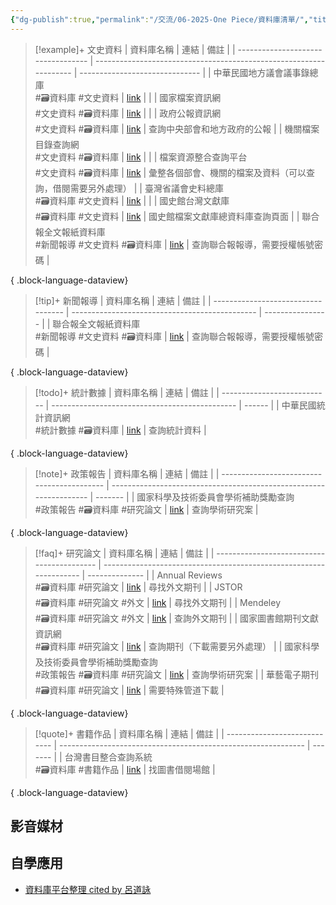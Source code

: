 ```yaml
---
{"dg-publish":true,"permalink":"/交流/06-2025-One Piece/資料庫清單/","title":"資料庫清單","tags":["self_learing"],"noteIcon":"3","created":"2025-05-31T09:54:51.583+08:00","updated":"2025-06-02T07:06:19.000+08:00"}
---
```




> [!example]+ 文史資料
>  | 資料庫名稱                              | 連結                                                                 | 備註                             |
> | ---------------------------------- | ------------------------------------------------------------------ | ------------------------------ |
> | 中華民國地方議會議事錄總庫<br> #🗃️資料庫 #文史資料    | [link](https://journal.th.gov.tw)                                  |                                |
> | 國家檔案資訊網<br> #文史資料 #🗃️資料庫          | [link](https://aa.archives.gov.tw/Home/Index)                      |                                |
> | 政府公報資訊網<br> #文史資料 #🗃️資料庫          | [link](https://gaz.ncl.edu.tw/index.jsp)                           | 查詢中央部會和地方政府的公報                 |
> | 機關檔案目錄查詢網<br> #文史資料 #🗃️資料庫        | [link](https://near.archives.gov.tw/home)                          |                                |
> | 檔案資源整合查詢平台<br> #文史資料 #🗃️資料庫       | [link](https://across.archives.gov.tw/naahyint/search.jsp)         | 彙整各個部會、機關的檔案及資料（可以查詢，借閱需要另外處理） |
> | 臺灣省議會史料總庫<br> #🗃️資料庫 #文史資料        | [link](https://drtpa.th.gov.tw)                                    |                                |
> | 國史館台灣文獻庫<br> #🗃️資料庫 #文史資料         | [link](https://www.th.gov.tw/new_site/01archives/01file_archives/) | 國史館檔案文獻庫總資料庫查詢頁面               |
> | 聯合報全文報紙資料庫<br> #新聞報導 #文史資料 #🗃️資料庫 | [link](https://udndata.com/ndapp/Index?cp=udn)                     | 查詢聯合報報導，需要授權帳號密碼               |
> 
{ .block-language-dataview}



> [!tip]+ 新聞報導
>  | 資料庫名稱                              | 連結                                             | 備註               |
> | ---------------------------------- | ---------------------------------------------- | ---------------- |
> | 聯合報全文報紙資料庫<br> #新聞報導 #文史資料 #🗃️資料庫 | [link](https://udndata.com/ndapp/Index?cp=udn) | 查詢聯合報報導，需要授權帳號密碼 |
> 
{ .block-language-dataview}




> [!todo]+ 統計數據
>  | 資料庫名稱                       | 連結                                             | 備註     |
> | --------------------------- | ---------------------------------------------- | ------ |
> | 中華民國統計資訊網<br> #統計數據 #🗃️資料庫 | [link](https://www.stat.gov.tw/cl.aspx?n=3562) | 查詢統計資料 |
> 
{ .block-language-dataview}



> [!note]+ 政策報告
>  | 資料庫名稱                                      | 連結                                                                 | 備註      |
> | ------------------------------------------ | ------------------------------------------------------------------ | ------- |
> | 國家科學及技術委員會學術補助獎勵查詢<br> #政策報告 #🗃️資料庫 #研究論文 | [link](https://wsts.nstc.gov.tw/STSWeb/Award/AwardMultiQuery.aspx) | 查詢學術研究案 |
> 
{ .block-language-dataview}



> [!faq]+ 研究論文
>  | 資料庫名稱                                      | 連結                                                                 | 備註             |
> | ------------------------------------------ | ------------------------------------------------------------------ | -------------- |
> | Annual Reviews<br> #🗃️資料庫 #研究論文           | [link](https://www.annualreviews.org/)                             | 尋找外文期刊         |
> | JSTOR<br> #🗃️資料庫 #研究論文 #外文                | [link](https://www.jstor.org)                                      | 尋找外文期刊         |
> | Mendeley<br> #🗃️資料庫 #研究論文 #外文             | [link](https://www.mendeley.com/search/)                           | 查詢外文期刊         |
> | 國家圖書館期刊文獻資訊網<br> #🗃️資料庫 #研究論文             | [link](https://tpl.ncl.edu.tw/NclService/)                         | 查詢期刊（下載需要另外處理） |
> | 國家科學及技術委員會學術補助獎勵查詢<br> #政策報告 #🗃️資料庫 #研究論文 | [link](https://wsts.nstc.gov.tw/STSWeb/Award/AwardMultiQuery.aspx) | 查詢學術研究案        |
> | 華藝電子期刊<br> #🗃️資料庫 #研究論文                   | [link](https://www.airitilibrary.com/)                             | 需要特殊管道下載       |
> 
{ .block-language-dataview}




> [!quote]+ 書籍作品
>  | 資料庫名稱                        | 連結                                                            | 備註      |
> | ---------------------------- | ------------------------------------------------------------- | ------- |
> | 台灣書目整合查詢系統<br> #🗃️資料庫 #書籍作品 | [link](https://metadata.ncl.edu.tw/blstkmc/blstkm#tudorkmtop) | 找圖書借閱場館 |
> 
{ .block-language-dataview}

## 影音媒材

## 自學應用


 - [資料庫平台整理 cited by 呂道詠](https://www.notion.so/112cba3fd06144febf4aa09f32e51f56)
